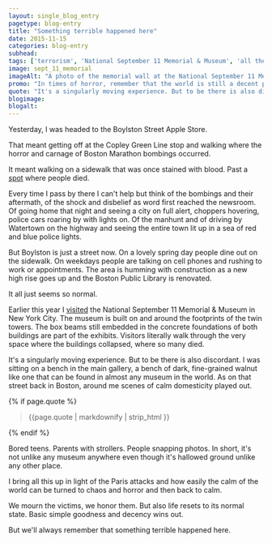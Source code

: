 ```yaml
---
layout: single_blog_entry
pagetype: blog-entry
title: "Something terrible happened here"
date: 2015-11-15
categories: blog-entry
subhead:
tags: ['terrorism', 'National September 11 Memorial & Museum', 'all the feels', 'sadness', 'life', 'Boston', 'Marathon Bombing']
image: sept_11_memorial
imageAlt: "A photo of the memorial wall at the National September 11 Memorial & Museum"
promo: "In times of horror, remember that the world is still a decent place"
quote: "It's a singularly moving experience. But to be there is also discordant."
blogimage:
blogalt:
---  
```

Yesterday, I was headed to the Boylston Street Apple Store.

That meant getting off at the Copley Green Line stop and walking where the horror and carnage of Boston Marathon bombings occurred.

It meant walking on a sidewalk that was once stained with blood. Past a [spot][2] where people died.

Every time I pass by there I can't help but think of the bombings and their aftermath, of the shock and disbelief as word first reached the newsroom. Of going home that night and seeing a city on full alert, choppers hovering, police cars roaring by with lights on. Of the manhunt and of driving by Watertown on the highway and seeing the entire town lit up in a sea of red and blue police lights.

But Boylston is just a street now. On a lovely spring day people dine out on the sidewalk. On weekdays people are talking on cell phones and rushing to work or appointments. The area is humming with construction as a new high rise goes up and the Boston Public Library is renovated.

It all just seems so normal.

Earlier this year I [visited][1] the National September 11 Memorial & Museum in New York City. The museum is built on and around the footprints of the twin towers. The box beams still embedded in the concrete foundations of both buildings are part of the exhibits. Visitors literally walk through the very space where the buildings collapsed, where so many died.

It's a singularly moving experience. But to be there is also discordant. I was sitting on a bench in the main gallery, a bench of dark, fine-grained walnut like one that can be found in almost any museum in the world. As on that street back in Boston, around me scenes of calm domesticity played out.

{% if page.quote %}
  <aside class="blog-pullquote">
  <blockquote>{{page.quote | markdownify | strip_html }}</blockquote>
  </aside>
{% endif %}

Bored teens. Parents with strollers. People snapping photos. In short, it's not unlike any museum anywhere even though it's hallowed ground unlike any other place.

I bring all this up in light of the Paris attacks and how easily the calm of the world can be turned to chaos and horror and then back to calm.

We mourn the victims, we honor them. But also life resets to its normal state. Basic simple goodness and decency wins out.

But we'll always remember that something terrible happened here.



[1]:https://www.davidputney.com/2015/06/at-the-museum.html
[2]:https://www.google.com/search?q=boston+marathon+bombing+site&espv=2&biw=1440&bih=805&source=lnms&tbm=isch&sa=X&ved=0CAcQ_AUoAmoVChMI07jWpvqSyQIVBVkmCh1fGwvT
